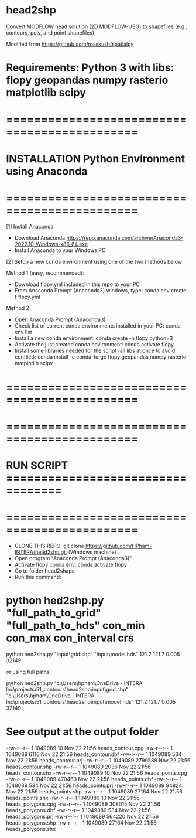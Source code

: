 # head2shp
Convert MODFLOW head solution (2D MODFLOW-USG) to shapefiles (e.g., contours, poly, and point shapefiles)

Modified from https://github.com/rosskush/spatialpy

# Requirements: Python 3 with libs: flopy geopandas numpy rasterio matplotlib scipy


# =============================================
# INSTALLATION Python Environment using Anaconda
# =============================================

[1] Install Anaconda
- Download Anaconda https://repo.anaconda.com/archive/Anaconda3-2022.10-Windows-x86_64.exe
- Install Anaconda to your Windows PC

[2] Setup a new conda environment using one of the two methods below: 

Method 1 (easy, recommended): 
- Download flopy.yml included in this repo to your PC
- From Anaconda Prompt (Anaconda3) windows, type: conda env create -f flopy.yml

Method 2: 
- Open Anaconda Prompt (Anaconda3)
- Check list of current conda environments installed in your PC: conda env list
- Install a new conda environment: conda create -n flopy python=3
- Activate the just created conda environment: conda activate flopy
- Install some libraries needed for the script (all libs at once to avoid conflict): conda install -c conda-forge flopy geopandas numpy rasterio matplotlib scipy
# =============================================


# =============================================
# RUN SCRIPT ==================================
# =============================================
- CLONE THIS REPO: git clone https://github.com/HPham-INTERA/head2shp.git (Windows machine)
- Open program "Anaconda Prompt (Anaconda3)"
- Activate flopy conda env: conda activate flopy
- Go to folder head2shape
- Run this command: 

# python hed2shp.py "full_path_to_grid" "full_path_to_hds" con_min con_max con_interval crs

python hed2shp.py "input\grid.shp" "input\model.hds" 121.2 121.7 0.005 32149

or using full paths

python hed2shp.py "c:\Users\hpham\OneDrive - INTERA Inc\projects\51_contours\head2shp\input\grid.shp" "c:\Users\hpham\OneDrive - INTERA Inc\projects\51_contours\head2shp\input\model.hds" 121.2 121.7 0.005 32149



# See output at the output folder

-rw-r--r-- 1  1049089      10 Nov 22 21:56 heads_contour.cpg
-rw-r--r-- 1  1049089    6116 Nov 22 21:56 heads_contour.dbf
-rw-r--r-- 1  1049089     534 Nov 22 21:56 heads_contour.prj
-rw-r--r-- 1  1049089 2799588 Nov 22 21:56 heads_contour.shp
-rw-r--r-- 1  1049089    2036 Nov 22 21:56 heads_contour.shx
-rw-r--r-- 1  1049089      10 Nov 22 21:56 heads_points.cpg
-rw-r--r-- 1  1049089  470463 Nov 22 21:56 heads_points.dbf
-rw-r--r-- 1  1049089     534 Nov 22 21:56 heads_points.prj
-rw-r--r-- 1  1049089   94824 Nov 22 21:56 heads_points.shp
-rw-r--r-- 1  1049089   27164 Nov 22 21:56 heads_points.shx
-rw-r--r-- 1  1049089      10 Nov 22 21:56 heads_polygons.cpg
-rw-r--r-- 1  1049089  308015 Nov 22 21:56 heads_polygons.dbf
-rw-r--r-- 1  1049089     534 Nov 22 21:56 heads_polygons.prj
-rw-r--r-- 1  1049089  564220 Nov 22 21:56 heads_polygons.shp
-rw-r--r-- 1  1049089   27164 Nov 22 21:56 heads_polygons.shx

